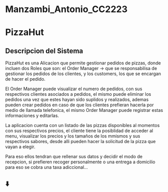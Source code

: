 # Manzambi_Antonio_CC2223
# PizzaHut

##  Descripcion del Sistema

PizzaHut es una Alicacion que permite gestionar pedidos de pizzas, donde incluen dos Roles que son: el Order Manager -> que se responsabilisa de gestionar los pedidos de los clientes, y los customers, los que se encargan de hacer el pedido.

El Order Manager puede visualizar el numero de pedidos, con sus respectivos clientes asociados a pedidos, el mismo puede eliminar los pedidos una vez que estes hayan sido suplidos y realizados, ademas pueden crear pedidos en caso de que los clientes prefieran hacerla por medio de llamada telefonica, el mismo Order Manager puede registrar estas informaciones y editarlas.

La aplicacion cuenta con un listado de las pizzas disponibles al momentos con sus respectivos precios, el cliente tiene la posiblidad de acceder al menu, visualizar los precios y los tamaños de los mmismos y sus respectivos sabores, desde alli pueden hacer la solicitud de la pizza que vayan a elegir.

Para eso ellos tendran que rellenar sus datos y decidir el modo de recepcion, si prefieren recoger personalmente o una entrega a domicilio para eso se cobra una taxa adiccional... 

## ⬇️

